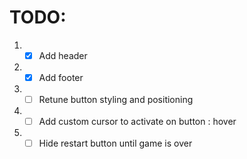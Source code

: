# TODO:
1. - [x] Add header
2. - [x] Add footer
3. - [ ] Retune button styling and positioning
4. - [ ] Add custom cursor to activate on button : hover
5. - [ ] Hide restart button until game is over